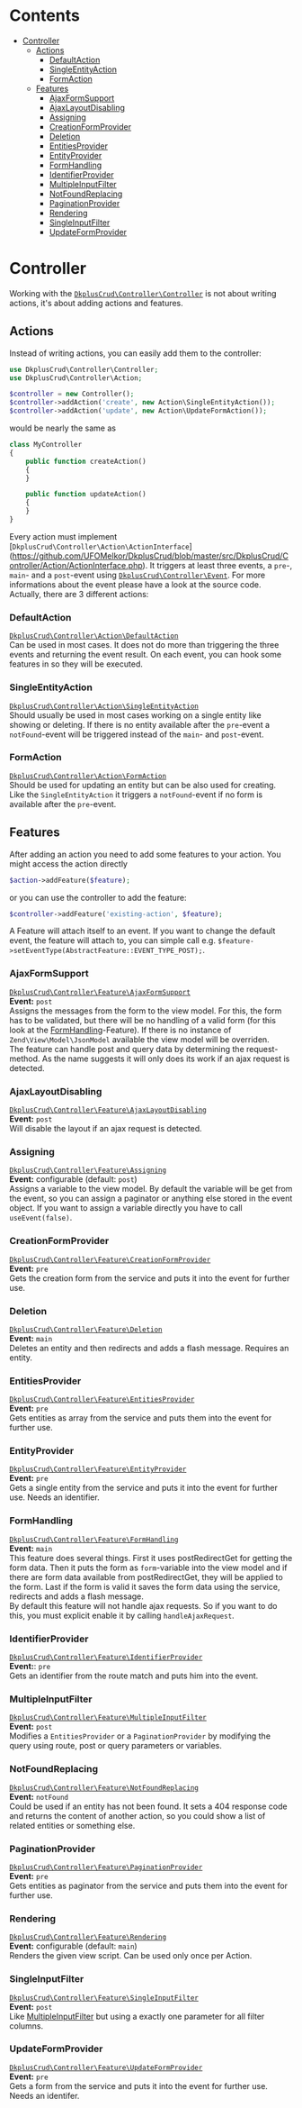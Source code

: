 # Contents

- [Controller](#controller)
    - [Actions](#actions)
        - [DefaultAction](#defaultaction)
        - [SingleEntityAction](#singleentityaction)
        - [FormAction](#formaction)
    - [Features](#features)
        - [AjaxFormSupport](#ajaxformsupport)
        - [AjaxLayoutDisabling](#ajaxlayoutdisabling)
        - [Assigning](#assigning)
        - [CreationFormProvider](#creationformprovider)
        - [Deletion](#deletion)
        - [EntitiesProvider](#entitiesprovider)
        - [EntityProvider](#entityprovider)
        - [FormHandling](#formhandling)
        - [IdentifierProvider](#identifierprovider)
        - [MultipleInputFilter](#multipleinputfilter)
        - [NotFoundReplacing](#notfoundreplacing)
        - [PaginationProvider](#paginationprovider)
        - [Rendering](#rendering)
        - [SingleInputFilter](#singleinputfilter)
        - [UpdateFormProvider](#updateformprovider)

# Controller

Working with the [`DkplusCrud\Controller\Controller`](https://github.com/UFOMelkor/DkplusCrud/blob/master/src/DkplusCrud/Controller/Controller.php)
is not about writing actions, it's about adding actions and features.

## Actions

Instead of writing actions, you can easily add them to the controller:

```php
use DkplusCrud\Controller\Controller;
use DkplusCrud\Controller\Action;

$controller = new Controller();
$controller->addAction('create', new Action\SingleEntityAction());
$controller->addAction('update', new Action\UpdateFormAction());
```
would be nearly the same as

```php
class MyController
{
    public function createAction()
    {
    }

    public function updateAction()
    {
    }
}
```

Every action must implement [`DkplusCrud\Controller\Action\ActionInterface`]
(https://github.com/UFOMelkor/DkplusCrud/blob/master/src/DkplusCrud/Controller/Action/ActionInterface.php).
It triggers at least three events, a `pre`-, `main`- and a `post`-event using
[`DkplusCrud\Controller\Event`](https://github.com/UFOMelkor/DkplusCrud/blob/master/src/DkplusCrud/Controller/Event.php).
For more informations about the event please have a look at the source code.
Actually, there are 3 different actions:

### DefaultAction

[`DkplusCrud\Controller\Action\DefaultAction`](https://github.com/UFOMelkor/DkplusCrud/blob/master/src/DkplusCrud/Controller/Action/DefaultAction.php)  
Can be used in most cases. It does not do more than triggering the three events and
returning the event result. On each event, you can hook some features in so they will be executed.

### SingleEntityAction

[`DkplusCrud\Controller\Action\SingleEntityAction`](https://github.com/UFOMelkor/DkplusCrud/blob/master/src/DkplusCrud/Controller/Action/SingleEntityAction.php)  
Should usually be used in most cases working on a single entity like showing or deleting.
If there is no entity available after the `pre`-event a `notFound`-event will be triggered
instead of the `main`- and `post`-event.

### FormAction

[`DkplusCrud\Controller\Action\FormAction`](https://github.com/UFOMelkor/DkplusCrud/blob/master/src/DkplusCrud/Controller/Action/FormAction.php)  
Should be used for updating an entity but can be also used for creating.
Like the `SingleEntityAction` it triggers a `notFound`-event if no form is available after the `pre`-event.

## Features

After adding an action you need to add some features to your action. You might access the action directly
```php
$action->addFeature($feature);
```
or you can use the controller to add the feature:
```php
$controller->addFeature('existing-action', $feature);
```

A Feature will attach itself to an event. If you want to change the default event,
the feature will attach to, you can simple call e.g. `$feature->setEventType(AbstractFeature::EVENT_TYPE_POST);`.

### AjaxFormSupport

[`DkplusCrud\Controller\Feature\AjaxFormSupport`](https://github.com/UFOMelkor/DkplusCrud/blob/master/src/DkplusCrud/Controller/Feature/AjaxFormSupport.php)  
**Event:** `post`  
Assigns the messages from the form to the view model. For this, the form has to be validated,
but there will be no handling of a valid form (for this look at the [FormHandling](#formhandling)-Feature).
If there is no instance of `Zend\View\Model\JsonModel` available the view model will be overriden.  
The feature can handle post and query data by determining the request-method.
As the name suggests it will only does its work if an ajax request is detected.

### AjaxLayoutDisabling

[`DkplusCrud\Controller\Feature\AjaxLayoutDisabling`](https://github.com/UFOMelkor/DkplusCrud/blob/master/src/DkplusCrud/Controller/Feature/AjaxLayoutDisabling.php)  
**Event:** `post`  
Will disable the layout if an ajax request is detected.

### Assigning

[`DkplusCrud\Controller\Feature\Assigning`](https://github.com/UFOMelkor/DkplusCrud/blob/master/src/DkplusCrud/Controller/Feature/Assigning.php)  
**Event:** configurable (default: `post`)  
Assigns a variable to the view model. By default the variable will be get from the event,
so you can assign a paginator or anything else stored in the event object.
If you want to assign a variable directly you have to call `useEvent(false)`.

### CreationFormProvider

[`DkplusCrud\Controller\Feature\CreationFormProvider`](https://github.com/UFOMelkor/DkplusCrud/blob/master/src/DkplusCrud/Controller/Feature/CreationFormProvider.php)  
**Event:** `pre`  
Gets the creation form from the service and puts it into the event for further use.

### Deletion

[`DkplusCrud\Controller\Feature\Deletion`](https://github.com/UFOMelkor/DkplusCrud/blob/master/src/DkplusCrud/Controller/Feature/Deletion.php)  
**Event:** `main`  
Deletes an entity and then redirects and adds a flash message. Requires an entity.

### EntitiesProvider

[`DkplusCrud\Controller\Feature\EntitiesProvider`](https://github.com/UFOMelkor/DkplusCrud/blob/master/src/DkplusCrud/Controller/Feature/EntitiesProvider.php)  
**Event:** `pre`  
Gets entities as array from the service and puts them into the event for further use.

### EntityProvider
[`DkplusCrud\Controller\Feature\EntityProvider`](https://github.com/UFOMelkor/DkplusCrud/blob/master/src/DkplusCrud/Controller/Feature/EntityProvider.php)  
**Event:** `pre`  
Gets a single entity from the service and puts it into the event for further use. Needs an identifier.

### FormHandling

[`DkplusCrud\Controller\Feature\FormHandling`](https://github.com/UFOMelkor/DkplusCrud/blob/master/src/DkplusCrud/Controller/Feature/FormHandling.php)  
**Event:** `main`  
This feature does several things. First it uses postRedirectGet for getting the form data.
Then it puts the form as `form`-variable into the view model and if there are form data
available from postRedirectGet, they will be applied to the form. Last if the form is valid it
saves the form data using the service, redirects and adds a flash message.  
By default this feature will not handle ajax requests. So if you want to do this,
you must explicit enable it by calling `handleAjaxRequest`.

### IdentifierProvider

[`DkplusCrud\Controller\Feature\IdentifierProvider`](https://github.com/UFOMelkor/DkplusCrud/blob/master/src/DkplusCrud/Controller/Feature/IdentifierProvider.php)  
**Event:**: `pre`  
Gets an identifier from the route match and puts him into the event.

### MultipleInputFilter

[`DkplusCrud\Controller\Feature\MultipleInputFilter`](https://github.com/UFOMelkor/DkplusCrud/blob/master/src/DkplusCrud/Controller/Feature/MultipleInputFilter.php)  
**Event:** `post`  
Modifies a `EntitiesProvider` or a `PaginationProvider` by modifying the query using route, post or query parameters or variables.

### NotFoundReplacing

[`DkplusCrud\Controller\Feature\NotFoundReplacing`](https://github.com/UFOMelkor/DkplusCrud/blob/master/src/DkplusCrud/Controller/Feature/NotFoundReplacing.php)  
**Event:** `notFound`  
Could be used if an entity has not been found. It sets a 404 response code and returns the content of another action,
so you could show a list of related entities or something else.

### PaginationProvider

[`DkplusCrud\Controller\Feature\PaginationProvider`](https://github.com/UFOMelkor/DkplusCrud/blob/master/src/DkplusCrud/Controller/Feature/PaginationProvider.php)  
**Event:** `pre`  
Gets entities as paginator from the service and puts them into the event for further use.

### Rendering

[`DkplusCrud\Controller\Feature\Rendering`](https://github.com/UFOMelkor/DkplusCrud/blob/master/src/DkplusCrud/Controller/Feature/Rendering.php)  
**Event:** configurable (default: `main`)  
Renders the given view script. Can be used only once per Action.

### SingleInputFilter

[`DkplusCrud\Controller\Feature\SingleInputFilter`](https://github.com/UFOMelkor/DkplusCrud/blob/master/src/DkplusCrud/Controller/Feature/SingleInputFilter.php)  
**Event:** `post`  
Like [MultipleInputFilter](#multipleinputfilter) but using a exactly one parameter for all filter columns.

### UpdateFormProvider

[`DkplusCrud\Controller\Feature\UpdateFormProvider`](https://github.com/UFOMelkor/DkplusCrud/blob/master/src/DkplusCrud/Controller/Feature/UpdateFormProvider.php)  
**Event:** `pre`  
Gets a form from the service and puts it into the event for further use. Needs an identifer.